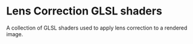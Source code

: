 # Lens Correction GLSL shaders
A collection of GLSL shaders used to apply lens correction to a rendered image.
